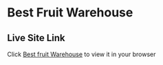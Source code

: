 # Best Fruit Warehouse

## Live Site Link

Click [Best fruit Warehouse](https://fruit-warhouse.web.app/) to view it in your browser




